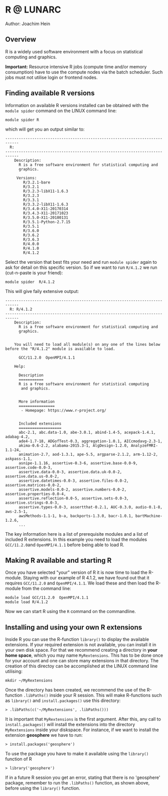 # R @ LUNARC
Author: Joachim Hein

## Overview

R is a widely used software environment with a focus on statistical computing and graphics. 

**Important:** Resource intensive R jobs (compute time and/or memory consumption) have to use the compute nodes via the batch scheduler.  Such jobs must not utilise login or frontend nodes. 

## Finding available R versions

Information on available R versions installed can be obtained with the `module spider` command on the LINUX command line:

```
module spider R
```

which will get you an output similar to:

```
----------------------------------------------------------------------------
  R:
----------------------------------------------------------------------------
    Description:
      R is a free software environment for statistical computing and
      graphics.

     Versions:
        R/3.2.1-bare
        R/3.2.1
        R/3.2.3-libX11-1.6.3
        R/3.2.3
        R/3.3.1
        R/3.3.2-libX11-1.6.3
        R/3.4.0-X11-20170314
        R/3.4.3-X11-20171023
        R/3.5.0-X11-20180131
        R/3.5.1-Python-2.7.15
        R/3.5.1
        R/3.6.0
        R/3.6.2
        R/3.6.3
        R/4.0.0
        R/4.1.0
        R/4.1.2
```

Select the version that best fits your need and run `module spider` again to ask for detail on this specific version.  So if we want to run `R/4.1.2` we run (cut-n-paste is your friend):

```
module spider  R/4.1.2
```

This will give faily extensive output:

```
----------------------------------------------------------------------------
  R: R/4.1.2
----------------------------------------------------------------------------
    Description:
      R is a free software environment for statistical computing and
      graphics. 


    You will need to load all module(s) on any one of the lines below before the "R/4.1.2" module is available to load.

      GCC/11.2.0  OpenMPI/4.1.1
 
    Help:
      
      Description
      ===========
      R is a free software environment for statistical computing
       and graphics.
      
      
      More information
      ================
       - Homepage: https://www.r-project.org/
      
      
      Included extensions
      ===================
      abc-2.1, abc.data-1.0, abe-3.0.1, abind-1.4-5, acepack-1.4.1, adabag-4.2,
      ade4-1.7-18, ADGofTest-0.3, aggregation-1.0.1, AICcmodavg-2.3-1,
      akima-0.6-2.2, alabama-2015.3-1, AlgDesign-1.2.0, AnalyzeFMRI-1.1-24,
      animation-2.7, aod-1.3.1, ape-5.5, argparse-2.1.2, arm-1.12-2, askpass-1.1,
      asnipe-1.1.16, assertive-0.3-6, assertive.base-0.0-9, assertive.code-0.0-3,
      assertive.data-0.0-3, assertive.data.uk-0.0-2, assertive.data.us-0.0-2,
      assertive.datetimes-0.0-3, assertive.files-0.0-2, assertive.matrices-0.0-2,
      assertive.models-0.0-2, assertive.numbers-0.0-2, assertive.properties-0.0-4,
      assertive.reflection-0.0-5, assertive.sets-0.0-3, assertive.strings-0.0-3,
      assertive.types-0.0-3, assertthat-0.2.1, AUC-0.3.0, audio-0.1-8, aws-2.5-1,
      awsMethods-1.1-1, b-a, backports-1.3.0, bacr-1.0.1, bartMachine-1.2.6,
      ...
```

The key information here is a list of prerequisite modules and a list of included R extensions.  In this example you need to load the modules `GCC/11.2.0`and `OpenMPI/4.1.1` before being able to load R.

## Making R available and starting R
Once you have selected "your" version of R it is now time to load the R-module.   Staying with our example of R 4.1.2, we have found out that it requires `GCC/11.2.0` and `OpenMPI/4.1.1`.   We load these and then load the R-module from the command line:

```
module load GCC/11.2.0  OpenMPI/4.1.1
module load R/4.1.2
```

Now we can start R using the `R` command on the commandline.

## Installing and using your own R extensions
Inside R you can use the R-function `library()` to display the available extensions.  If your required extension is not available, you can install it in your own disk space.  For that we recommend creating a directory in **your home space**, which you may name `MyRextensions`.  This has to be done once for your account and one can store many extensions in that directory.  The creation of this directoy can be accomplished at the LINUX command line utilising:  

```
mkdir ~/MyRextensions
```

Once the directory has been created, we recommend the use of the R-function `.libPaths()` inside your R session.  This will make R-functions such as `library()` and `install.packages()` use this directory:

```
> .libPaths(c('~/MyRextensions', .libPaths()))

```
It is important that `MyRextensions` is the first argument.  After this, any call to `install.packages()` will install the extensions into the directory `MyRextensions` inside your diskspace.   For instance, if we want to install the extension **geosphere** we have to run:

```
> install.packages('geosphere')
```

To use the package you have to make it available using the `library()` function of R

```
> library('geosphere')
```

If in a future R session you get an error, stating that there is no 'geosphere' package, remember to run the `.libPaths()` function, as shown above, before using the `library()` function.



